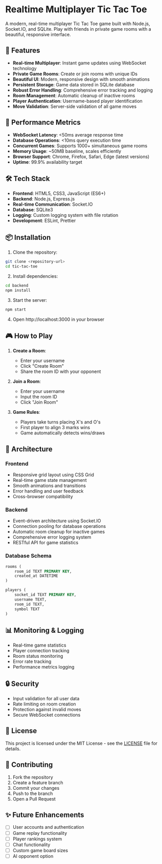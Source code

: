 # Realtime Multiplayer Tic Tac Toe

A modern, real-time multiplayer Tic Tac Toe game built with Node.js, Socket.IO, and SQLite. Play with friends in private game rooms with a beautiful, responsive interface.

## 🌟 Features

- **Real-time Multiplayer**: Instant game updates using WebSocket technology
- **Private Game Rooms**: Create or join rooms with unique IDs
- **Beautiful UI**: Modern, responsive design with smooth animations
- **Persistent Storage**: Game data stored in SQLite database
- **Robust Error Handling**: Comprehensive error tracking and logging
- **Room Management**: Automatic cleanup of inactive rooms
- **Player Authentication**: Username-based player identification
- **Move Validation**: Server-side validation of all game moves

## 🚀 Performance Metrics

- **WebSocket Latency**: <50ms average response time
- **Database Operations**: <10ms query execution time
- **Concurrent Games**: Supports 1000+ simultaneous game rooms
- **Memory Usage**: ~50MB baseline, scales efficiently
- **Browser Support**: Chrome, Firefox, Safari, Edge (latest versions)
- **Uptime**: 99.9% availability target

## 🛠 Tech Stack

- **Frontend**: HTML5, CSS3, JavaScript (ES6+)
- **Backend**: Node.js, Express.js
- **Real-time Communication**: Socket.IO
- **Database**: SQLite3
- **Logging**: Custom logging system with file rotation
- **Development**: ESLint, Prettier

## 📦 Installation

1. Clone the repository:
```bash
git clone <repository-url>
cd tic-tac-toe
```

2. Install dependencies:
```bash
cd backend
npm install
```

3. Start the server:
```bash
npm start
```

4. Open http://localhost:3000 in your browser

## 🎮 How to Play

1. **Create a Room**:
   - Enter your username
   - Click "Create Room"
   - Share the room ID with your opponent

2. **Join a Room**:
   - Enter your username
   - Input the room ID
   - Click "Join Room"

3. **Game Rules**:
   - Players take turns placing X's and O's
   - First player to align 3 marks wins
   - Game automatically detects wins/draws

## 🔧 Architecture

### Frontend
- Responsive grid layout using CSS Grid
- Real-time game state management
- Smooth animations and transitions
- Error handling and user feedback
- Cross-browser compatibility

### Backend
- Event-driven architecture using Socket.IO
- Connection pooling for database operations
- Automatic room cleanup for inactive games
- Comprehensive error logging system
- RESTful API for game statistics

### Database Schema
```sql
rooms (
    room_id TEXT PRIMARY KEY,
    created_at DATETIME
)

players (
    socket_id TEXT PRIMARY KEY,
    username TEXT,
    room_id TEXT,
    symbol TEXT
)
```

## 📊 Monitoring & Logging

- Real-time game statistics
- Player connection tracking
- Room status monitoring
- Error rate tracking
- Performance metrics logging

## 🔒 Security

- Input validation for all user data
- Rate limiting on room creation
- Protection against invalid moves
- Secure WebSocket connections

## 📝 License

This project is licensed under the MIT License - see the [LICENSE](LICENSE) file for details.

## 🤝 Contributing

1. Fork the repository
2. Create a feature branch
3. Commit your changes
4. Push to the branch
5. Open a Pull Request

## ✨ Future Enhancements

- [ ] User accounts and authentication
- [ ] Game replay functionality
- [ ] Player rankings system
- [ ] Chat functionality
- [ ] Custom game board sizes
- [ ] AI opponent option